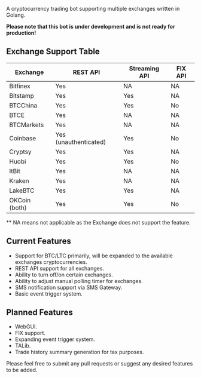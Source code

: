 A cryptocurrency trading bot supporting multiple exchanges written in Golang. 

**Please note that this bot is under development and is not ready for production!**

## Exchange Support Table

| Exchange | REST API | Streaming API | FIX API |
|----------|------|-----------|-----|
| Bitfinex | Yes  | NA        | NA  |
| Bitstamp | Yes  | Yes       | NA  |
| BTCChina | Yes  | Yes     | No  |
| BTCE     | Yes  | NA        | NA  |
| BTCMarkets | Yes | NA       | NA  |
| Coinbase | Yes (unauthenticated)| Yes | No|
| Cryptsy | Yes | Yes | NA|
| Huobi | Yes | Yes |No
| ItBit | Yes | NA | NA |
| Kraken | Yes | NA | NA
| LakeBTC | Yes | Yes | NA
|OKCoin (both) | Yes | Yes | No

** NA means not applicable as the Exchange does not support the feature.

## Current Features
+ Support for BTC/LTC primarily, will be expanded to the available exchanges cryptocurrencies.
+ REST API support for all exchanges.
+ Ability to turn off/on certain exchanges.
+ Ability to adjust manual polling timer for exchanges.
+ SMS notification support via SMS Gateway.
+ Basic event trigger system.

## Planned Features
+ WebGUI.
+ FIX support.
+ Expanding event trigger system.
+ TALib.
+ Trade history summary generation for tax purposes.

Please feel free to submit any pull requests or suggest any desired features to be added.

